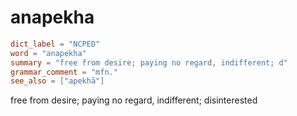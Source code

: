 # anapekha

``` toml
dict_label = "NCPED"
word = "anapekha"
summary = "free from desire; paying no regard, indifferent; d"
grammar_comment = "mfn."
see_also = ["apekhā"]
```

free from desire; paying no regard, indifferent; disinterested

